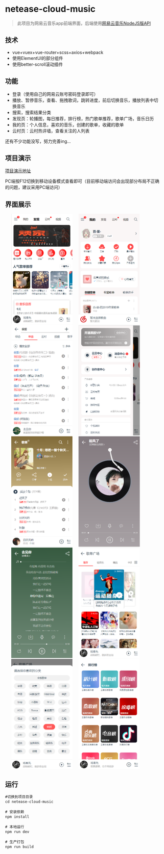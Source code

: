 # netease-cloud-music

> 此项目为网易云音乐app前端界面，后端使用[网易云音乐NodeJS版API](https://binaryify.github.io/NeteaseCloudMusicApi/#/)

## 技术
+ vue+vuex+vue-router+scss+axios+webpack
+ 使用ElementUI的部分组件
+ 使用better-scroll滚动插件

## 功能
+ 登录（使用自己的网易云账号密码登录即可）
+ 播放、暂停音乐，查看、拖拽歌词，跳转进度，前后切换音乐，播放列表中切换音乐
+ 搜索，搜索结果分类
+ 发现页：轮播图，每日推荐，排行榜，热门歌单推荐，歌单广场，音乐日历
+ 我的页：个人信息，喜欢的音乐，创建的歌单，收藏的歌单
+ 云村页：云村热评墙，查看关注的人列表

还有不少功能没写，努力完善ing...

## 项目演示
[项目演示地址](http://49.234.89.20:8081) 

PC端按F12切换到移动设备模式查看即可（目前移动端访问会出现部分布局不正确的问题，建议采用PC端访问） 

## 界面展示
<img src="https://github.com/bljessica/netease-cloud-music/blob/master/static/find.png" style="display: inline-block; margin-left: 20px;" width="200px" height="360px" alt="发现"><img src="https://github.com/bljessica/netease-cloud-music/blob/master/static/mine.png" style="display: inline-block; margin-left: 20px;" width="200px" height="360px" alt="我的"><img src="https://github.com/bljessica/netease-cloud-music/blob/master/static/search.png" style="display: inline-block; margin-left: 20px;" width="200px" height="360px" alt="搜索"><img src="https://github.com/bljessica/netease-cloud-music/blob/master/static/menu.png" style="display: inline-block; margin-left: 20px;" width="200px" height="360px" alt="菜单"><img src="https://github.com/bljessica/netease-cloud-music/blob/master/static/playlist.png" style="display: inline-block; margin-left: 20px;" width="200px" height="360px" alt="歌单"><img src="https://github.com/bljessica/netease-cloud-music/blob/master/static/cover.png" style="display: inline-block; margin-left: 20px;" width="200px" height="360px" alt="播放"><img src="https://github.com/bljessica/netease-cloud-music/blob/master/static/lyrics.png" style="display: inline-block; margin-left: 20px;" width="200px" height="360px" alt="歌词"><img src="https://github.com/bljessica/netease-cloud-music/blob/master/static/ground.png" style="display: inline-block; margin-left: 20px;" width="200px" height="360px" alt="歌单广场"><img src="https://github.com/bljessica/netease-cloud-music/blob/master/static/highType.png" style="display: inline-block; margin-left: 20px;" width="200px" height="360px" alt="精品歌单标签分类"><img src="https://github.com/bljessica/netease-cloud-music/blob/master/static/rank.png" style="display: inline-block; margin-left: 20px;" width="200px" height="360px" alt="排行榜">

## 运行
```
#切换到项目目录
cd netease-cloud-music

# 安装依赖
npm install

# 本地运行
npm run dev

# 生产打包
npm run build

```
